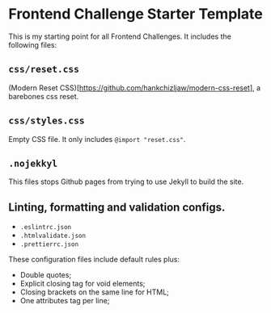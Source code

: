 # Frontend Challenge Starter Template

This is my starting point for all Frontend Challenges.
It includes the following files:

## `css/reset.css`

(Modern Reset CSS)[https://github.com/hankchizljaw/modern-css-reset], a barebones css reset.

## `css/styles.css`

Empty CSS file. It only includes `@import "reset.css"`.

## `.nojekkyl`

This files stops Github pages from trying to use Jekyll to build the site.

## Linting, formatting and validation configs.

- `.eslintrc.json`
- `.htmlvalidate.json`
- `.prettierrc.json`

These configuration files include default rules plus:

- Double quotes;
- Explicit closing tag for void elements;
- Closing brackets on the same line for HTML;
- One attributes tag per line;
